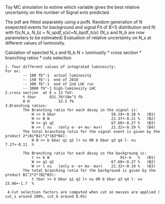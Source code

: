 Toy MC simulation to estime which variable gives the best relative uncertainty on the number of Signal evts predicted.

The pdf are fitted separately using a polN. 
Random generation of N exepected events for background and signal
Fit of B+S distribution and fit with f(x,N_s, N_b) = N_s*pdf_s(x)+N_b*pdf_b(x) (N_s and N_b are now parameters to be estimated)
Evaluation of relative uncertainty on N_s at different values of luminosity. 

Calulation of epected N_s and N_b 
  N = luminosity * cross section * branching ratios * cuts selection 
  	
	1. four different values of integrated luminosity:
    For ex:
			-- 100 fb^-1  actual luminosity 
			-- 150 fb^-1  end of 2018
			-- 300 fb^-1  end of 2nd LHC run
 			-- 3000 fb^-1 high-luminosity LHC
	2.cross section  at E = 13 TeV:
			t tbar		831.76*10e^3 fb
 			H H 			33.5 fb
	3.Branching ratios:
			The Branching ratio for each decay in the signal is: 
 				H >> b bbar							58.24+-0.38	%	(B1)		 		
				H >> W W							21.37+-0.21	%	(B2)
 				W >> q1 q2							67.60+-0.27	%	(B3)
 				W >> l nu	(only e- e+ mu- mu+)	21.32+-0.19	%	(B4)
			The total branching ratio for the signal event is given by the product 2*(B1*B2)*2*(B3*B4):
				H H >> b bbar q1 q2 l+ nu OR b bbar q3 q4 l- nu				7.17+-0.11	%

			The Branching ratio for each decay in the backgroung is: 
 				t >> b W								91+-4	%	(B1)			
 				W >> q1 q2							67.60+-0.27	%	(B2)
 				W >> l nu	(only e- e+ mu- mu+)	21.32+-0.19	%	(B3)
			The total branching ratio for the background is given by the product B1^2*2*(B2*B3):
 				t tbar >> b bbar q1 q2 l+ nu OR b bbar q3 q4 l- nu		23.86+-1.7	%	
     
     4.Cut selection factors are computed when cut on masses are applied ( cut_s around 100%, cut_b around 0.6%)  
